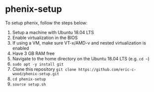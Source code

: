 # phenix-setup
To setup phenix, follow the steps below:

1) Setup a machine with Ubuntu 18.04 LTS
2) Enable virtualization in the BIOS
3) If using a VM, make sure VT-x/AMD-v and nested virtualization is enabled
4) Have 3 GB RAM free
5) Navigate to the home directory on the Ubuntu 18.04 LTS (e.g. `cd ~`)
6) `sudo apt -y install git`
7) Clone this repository `git clone https://github.com/eric-c-wood/phenix-setup.git`
8) `cd phenix-setup`
9) `source setup.sh`
  


